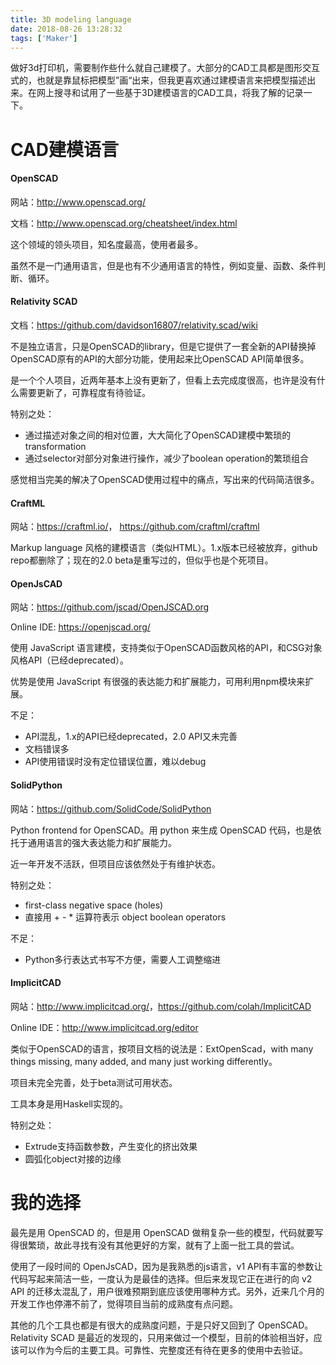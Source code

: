 ```yaml
---
title: 3D modeling language
date: 2018-08-26 13:28:32
tags: ['Maker']
---
```


做好3d打印机，需要制作些什么就自己建模了。大部分的CAD工具都是图形交互式的，也就是靠鼠标把模型”画“出来，但我更喜欢通过建模语言来把模型描述出来。在网上搜寻和试用了一些基于3D建模语言的CAD工具，将我了解的记录一下。

# CAD建模语言

#### OpenSCAD 

网站：<http://www.openscad.org/>

文档：<http://www.openscad.org/cheatsheet/index.html>

这个领域的领头项目，知名度最高，使用者最多。 

虽然不是一门通用语言，但是也有不少通用语言的特性，例如变量、函数、条件判断、循环。

#### Relativity SCAD 

文档：<https://github.com/davidson16807/relativity.scad/wiki>

不是独立语言，只是OpenSCAD的library，但是它提供了一套全新的API替换掉OpenSCAD原有的API的大部分功能，使用起来比OpenSCAD API简单很多。 

是一个个人项目，近两年基本上没有更新了，但看上去完成度很高，也许是没有什么需要更新了，可靠程度有待验证。 

特别之处： 

- 通过描述对象之间的相对位置，大大简化了OpenSCAD建模中繁琐的transformation 
- 通过selector对部分对象进行操作，减少了boolean operation的繁琐组合 

感觉相当完美的解决了OpenSCAD使用过程中的痛点，写出来的代码简洁很多。 

#### CraftML 

网站：<https://craftml.io/>， <https://github.com/craftml/craftml>

Markup language 风格的建模语言（类似HTML）。1.x版本已经被放弃，github repo都删除了；现在的2.0 beta是重写过的，但似乎也是个死项目。 

#### OpenJsCAD 

网站：<https://github.com/jscad/OpenJSCAD.org>

Online IDE: <https://openjscad.org/> 

使用 JavaScript 语言建模，支持类似于OpenSCAD函数风格的API，和CSG对象风格API（已经deprecated）。

优势是使用 JavaScript 有很强的表达能力和扩展能力，可用利用npm模块来扩展。

不足： 

- API混乱，1.x的API已经deprecated，2.0 API又未完善 
- 文档错误多 
- API使用错误时没有定位错误位置，难以debug 

#### SolidPython 

网站：<https://github.com/SolidCode/SolidPython>

Python frontend for OpenSCAD。用 python 来生成 OpenSCAD 代码，也是依托于通用语言的强大表达能力和扩展能力。

近一年开发不活跃，但项目应该依然处于有维护状态。 

特别之处： 

- first-class negative space (holes) 
- 直接用 + - * 运算符表示 object boolean operators 

不足： 

- Python多行表达式书写不方便，需要人工调整缩进 

#### ImplicitCAD 

网站：<http://www.implicitcad.org/>，<https://github.com/colah/ImplicitCAD>

Online IDE：<http://www.implicitcad.org/editor> 

类似于OpenSCAD的语言，按项目文档的说法是：ExtOpenScad，with many things missing, many added, and many just working differently。 

项目未完全完善，处于beta测试可用状态。 

工具本身是用Haskell实现的。 

特别之处： 

- Extrude支持函数参数，产生变化的挤出效果 
- 圆弧化object对接的边缘 

# 我的选择

最先是用 OpenSCAD 的，但是用 OpenSCAD 做稍复杂一些的模型，代码就要写得很繁琐，故此寻找有没有其他更好的方案，就有了上面一批工具的尝试。

使用了一段时间的 OpenJsCAD，因为是我熟悉的js语言，v1 API有丰富的参数让代码写起来简洁一些，一度认为是最佳的选择。但后来发现它正在进行的向 v2 API 的迁移太混乱了，用户很难预期到底应该使用哪种方式。另外，近来几个月的开发工作也停滞不前了，觉得项目当前的成熟度有点问题。

其他的几个工具也都是有很大的成熟度问题，于是只好又回到了 OpenSCAD。Relativity SCAD 是最近的发现的，只用来做过一个模型，目前的体验相当好，应该可以作为今后的主要工具。可靠性、完整度还有待在更多的使用中去验证。

